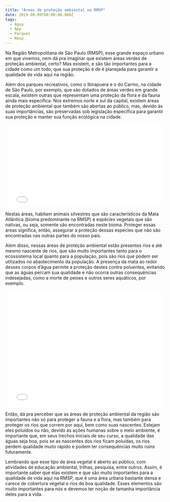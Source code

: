 ```yaml
---
title: "Áreas de proteção ambiental na RMSP"
date: 2019-08-09T00:00:00.000Z
tags:
  - Água
  - App
  - Parques
  - Rmsp
---
```


<!-- wp:tadv/classic-paragraph -->
<p><span style="font-weight: 400;">Na Região Metropolitana de São Paulo (RMSP), esse grande espaço urbano em que vivemos, nem dá pra imaginar que existem áreas verdes de proteção ambiental, certo? Mas existem, e são tão importantes para a cidade como um todo, que sua proteção é de é planejada para garantir a qualidade de vida aqui na região.</span></p>
<p><span style="font-weight: 400;">Além dos parques recreativos, como o Ibirapuera e o do Carmo, na cidade de São Paulo, por exemplo, que são dotados de áreas verdes em grande escala, existem outras que representam uma proteção da flora e da fauna ainda mais específica. Nos extremos norte e sul da capital, existem áreas de proteção ambiental que também são abertas ao público, mas, devido às suas importâncias, são preservadas sob legislação específica para garantir sua proteção e manter sua função ecológica na cidade.</span></p>
<p style="text-align: center;"><iframe src="//giphy.com/embed/Qc27IO2kpzjpK" width="480" height="260" frameborder="0"></iframe></p>
<p><span style="font-weight: 400;">Nestas áreas, habitam animais silvestres que são característicos da Mata Atlântica (bioma predominante na RMSP) e espécies vegetais que são nativas, ou seja, somente são encontradas neste bioma. Proteger essas áreas significa, então, assegurar a proteção dessas espécies que não são encontradas nas outras partes do nosso país.</span></p>
<p><span style="font-weight: 400;">Além disso, nessas áreas de proteção ambiental estão presentes rios e até mesmo nascente de rios, que são muito importantes tanto para o ecossistema local quanto para a população, pois são rios que podem ser utilizados no abastecimento da população. A presença da mata ao redor desses corpos d’água permite a proteção destes contra poluentes, evitando que as águas percam sua qualidade e não ocorra outras consequências indesejadas, como a morte de peixes e outros seres aquáticos, por exemplo.</span></p>
<p style="text-align: center;"><iframe src="//giphy.com/embed/3orif9adcUEA4hrpIY" width="480" height="366" frameborder="0"></iframe></p>
<p><span style="font-weight: 400;">Então, dá pra perceber que as áreas de proteção ambiental da região são importantes não só para proteger a fauna e a flora, mas também para proteger os rios que correm por aqui, bem como suas nascentes. Estejam eles poluídos ou não, devido às ações humanas sobre o meio ambiente, é importante que, em seus trechos iniciais de seu curso, a qualidade das águas seja boa, pois se as nascentes dos rios ficam poluídas, os rios perdem qualidade muito rápido e podem ter consequências muito ruins futuramente.</span></p>
<p><span style="font-weight: 400;">Lembrando que esse tipo de área vegetal é aberto ao público, com atividades de educação ambiental, trilhas, pesquisa, entre outros. Assim, é importante saber que elas existem e que são muito importantes para a qualidade de vida aqui na RMSP, que é uma área urbana bastante densa e carece de cobertura vegetal e rios de boa qualidade. Esses elementos são muito importantes para nós e devemos ter noção de tamanha importância deles para a vida.</span></p>

